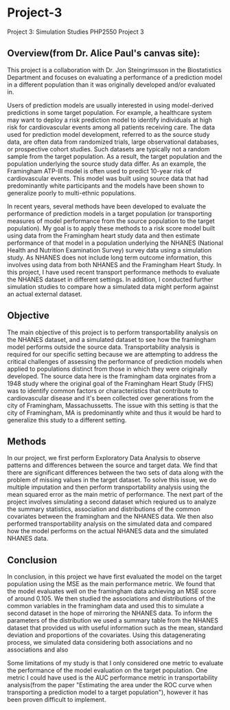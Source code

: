 # Project-3
Project 3: Simulation Studies
PHP2550 Project 3

## Overview(from Dr. Alice Paul's canvas site):
This project is a collaboration with Dr. Jon Steingrimsson in the Biostatistics Department and focuses on evaluating a performance of a prediction model in a different population than it was originally developed and/or evaluated in. 

Users of prediction models are usually interested in using model-derived predictions in some target population. For example, a healthcare system may want to deploy a risk prediction model to identify individuals at high risk for cardiovascular events among all patients receiving care. The data used for prediction model development, referred to as the source study data, are often data from randomized trials, large observational databases, or prospective cohort studies. Such datasets are typically not a random sample from the target population. As a result, the target population and the population underlying the source study data differ. As an example, the Framingham ATP-III model is often used to predict 10-year risk of cardiovascular events. This model was built using source data that had predominantly white participants and the models have been shown to generalize poorly to multi-ethnic populations. 

In recent years, several methods have been developed to evaluate the performance of prediction models in a target population (or transporting measures of model performance from the source population to the target population). My goal is to apply these methods to a risk score model built using data from the Framingham heart study data and then estimate performance of that model in a population underlying the NHANES (National Health and Nutrition Examination Survey) survey data using a simulation study. As NHANES does not include long term outcome information, this involves using data from both NHANES and the Framingham Heart Study. In this project, I have used recent transport performance methods to evaluate the NHANES dataset in different settings. In addition, I conducted further simulation studies to compare how a simulated data might perform against an actual external dataset. 

## Objective
The main objective of this project is to perform transportability analysis on the NHANES dataset, and a simulated dataset to see how the framingham model performs outside the source data. Transportability analysis is required for our specific setting because we are attempting to address the critical challenges of assessing the performance of prediction models when applied to populations distinct from those in which they were originally developed. The source data here is the framingham data orginates from a 1948 study where the original goal of the Framingham Heart Study (FHS) was to identify common factors or characteristics that contribute to cardiovascular disease and it's been collected over generations from the city of Framingham, Massachussetts. The issue with this setting is that the city of Framingham, MA is predominantly white and thus it would be hard to generalize this study to a different setting. 

## Methods

In our project, we first perform Exploratory Data Analysis to observe patterns and differences between the source and target data. We find that there are significant differences between the two sets of data along with the problem of missing values in the target dataset. To solve this issue, we do multiple imputation and then perform transportability analysis using the mean squared error as the main metric of performance. The next part of the project involves simulating a second dataset which reqiured us to analyze the summary statistics, association and distributions of the common covariates between the framingham and the NHANES data. We then also performed transportability analysis on the simulated data and compared how the model performs on the actual NHANES data and the simulated NHANES data. 

## Conclusion

In conclusion, in this project we have first evaluated the model on the target population using the MSE as the main performance metric. We found that the model evaluates well on the framingham data achieving an MSE score of around 0.105. We then studied the associations and distributions of the common variables in the framingham data and used this to simulate a second dataset in the hope of mirroring the NHANES data. To inform the parameters of the distribution we used a summary table from the NHANES dataset that provided us with useful information such as the mean, standard deviation and proportions of the covariates. Using this datagenerating process, we simulated data considering both associations and no associations and also 

Some limitations of my study is that I only considered one metric to evaluate the performance of the model evaluation on the target population. One metric I could have used is the AUC performance metric in transportability analysis(from the paper "Estimating the area under the ROC curve when transporting a prediction model to a target population"), however it has been proven difficult to implement. 
